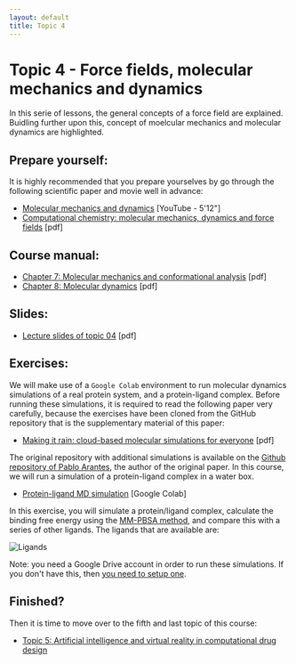 ```yaml
---
layout: default
title: Topic 4
---
```


# Topic 4 - Force fields, molecular mechanics and dynamics

In this serie of lessons, the general concepts of a force field are explained. Buidling further upon this, concept of moelcular mechanics and molecular dynamics are highlighted.


## Prepare yourself:

It is highly recommended that you prepare yourselves by go through the following scientific paper and movie well in advance:

- <a href="https://www.youtube.com/watch?v=A9awBW-Gczk&t=85s" target="_blank">Molecular mechanics and dynamics</a> [YouTube - 5'12"]
- <a href="Topic_04/Computational_chemistry_paper.pdf" download>Computational chemistry: molecular mechanics, dynamics and force fields</a> [pdf]


## Course manual:

- <a href="Topic_04/7-Molecular_mechanics_and_conformational_analysis.pdf" download>Chapter 7: Molecular mechanics and conformational analysis</a> [pdf]
- <a href="Topic_04/8-Molecular_dynamics.pdf" download>Chapter 8: Molecular dynamics</a> [pdf]


## Slides:

- <a href="Topic_04/Slides_04.pdf" download>Lecture slides of topic 04</a> [pdf]


## Exercises:

We will make use of a `Google Colab` environment to run molecular dynamics simulations of a real protein system, and a protein-ligand complex. Before running these simulations, it is required to read the following paper very carefully, because the exercises have been cloned from the GitHub repository that is the supplementary material of this paper:

- <a href="Topic_04/md-sims-making-it-rain-paper.pdf" download>Making it rain: cloud-based molecular simulations for everyone</a> [pdf]

The original repository with additional simulations is available on the <a href="https://github.com/pablo-arantes/Making-it-rain" target="_blank">Github repository of Pablo Arantes</a>, the author of the original paper. In this course, we will run a simulation of a protein-ligand complex in a water box. 

- <a href="https://githubtocolab.com/UAMCAntwerpen/2040FBDBIC/blob/master/Topic_04/Protein_ligand_MD.ipynb" target="_blank">Protein-ligand MD simulation</a> [Google Colab]

In this exercise, you will simulate a protein/ligand complex, calculate the binding free energy using the <a href="Topic_04/mm-pbsa-paper.pdf" download>MM-PBSA method</a>, and compare this with a series of other ligands. The ligands that are available are:

<img src="Topic_04/ligands.gif" alt="Ligands"/>

Note: you need a Google Drive account in order to run these simulations. If you don't have this, then <a href="https://support.google.com/drive/answer/2424384?hl=en&co=GENIE.Platform%3DDesktop" target="_blank">you need to setup one</a>.

## Finished?

Then it is time to move over to the fifth and last topic of this course:

- [Topic 5: Artificial intelligence and virtual reality in computational drug design](Topic_05.md)
